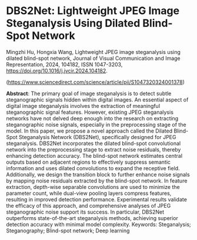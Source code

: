 # DBS2Net: Lightweight JPEG Image Steganalysis Using Dilated Blind-Spot Network


Mingzhi Hu, Hongxia Wang, Lightweight JPEG image steganalysis using dilated blind-spot network, Journal of Visual Communication and Image Representation,
2024, 104182, ISSN 1047-3203, https://doi.org/10.1016/j.jvcir.2024.104182.

(https://www.sciencedirect.com/science/article/pii/S1047320324001378)

**Abstract**: The primary goal of image steganalysis is to detect subtle steganographic signals hidden within digital images. An essential aspect of digital image steganalysis involves the extraction of meaningful steganographic signal features. However, existing JPEG steganalysis networks have not delved deep enough into the research on extracting steganographic noise signals, especially in the preprocessing stage of the model. In this paper, we propose a novel approach called the Dilated Blind-Spot Steganalysis Network (DBS2Net), specifically designed for JPEG steganalysis. DBS2Net incorporates the dilated blind-spot convolutional network into the preprocessing stage to extract noise residuals, thereby enhancing detection accuracy. The blind-spot network estimates central outputs based on adjacent regions to effectively suppress semantic information and uses dilated convolutions to expand the receptive field. Additionally, we design the transition block to further enhance noise signals by mapping noise residuals extracted by the blind-spot network. In feature extraction, depth-wise separable convolutions are used to minimize the parameter count, while dual-view pooling layers compress features, resulting in improved detection performance. Experimental results validate the efficacy of this approach, and comprehensive analyses of JPEG steganographic noise support its success. In particular, DBS2Net outperforms state-of-the-art steganalysis methods, achieving superior detection accuracy with minimal model complexity.
Keywords: Steganalysis; Steganography; Blind-spot network; Deep learning
